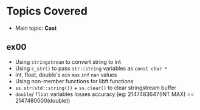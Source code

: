 # Topics Covered

- Main topic: **Cast**

## ex00

- Using `stringstream` to convert string to int
- Using `c_str()` to pass `str::string` variables as `const char *`
- int, float, double's `min` `max` `inf` `nan` values
- Using non-member functions for libft functions
- `ss.str(std::string())` + `ss.clear()` to clear stringstream buffer
- `double`/ `float` variables losses accuracy (eg: 2147483647(INT MAX) == 2147480000(double))
